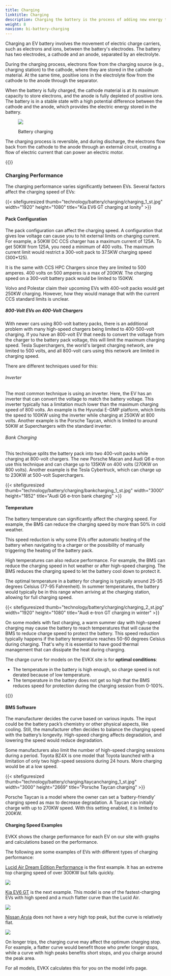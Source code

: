 ```yaml
---
title: Charging
linktitle: Charging
description: Charging the battery is the process of adding new energy to the battery.
weight: 8
navicon: bi-battery-charging
---
```

<!-- markdownlint-disable MD033 -->
Charging an EV battery involves the movement of electric charge carriers, such as electrons and ions, between the battery's electrodes. The battery has two electrodes, a cathode and an anode, separated by an electrolyte.

During the charging process, electrons flow from the charging source (e.g., charging station) to the cathode, where they are stored in the cathode material. At the same time, positive ions in the electrolyte flow from the cathode to the anode through the separator.

When the battery is fully charged, the cathode material is at its maximum capacity to store electrons, and the anode is fully depleted of positive ions. The battery is in a stable state with a high potential difference between the cathode and the anode, which provides the electric energy stored in the battery.

<figure>
<img src="batteryconceptcharging.drawio.svg" class="img-fluid mx-auto d-block">
<figcaption>
    <p class="lead text-center fw-semibold">
        Battery charging
    </p>
</figcaption>
</figure>

The charging process is reversible, and during discharge, the electrons flow back from the cathode to the anode through an external circuit, creating a flow of electric current that can power an electric motor.

{{<evkxdisplayaddarticle />}}

### Charging Performance

The charging performance varies significantly between EVs. Several factors affect the charging speed of EVs:

{{< sitefiguresized thumb="technology/battery/charging/charging_1_st.jpg" width="1920" height="1080" title="Kia EV6 GT charging at Ionity" >}}

#### Pack Configuration

The pack configuration can affect the charging speed. A configuration that gives low voltage can cause you to hit external limits on charging current. For example, a 50KW DC CCS charger has a maximum current of 125A. To get 50KW from 125A, you need a minimum of 400 volts. The maximum current limit would restrict a 300-volt pack to 37.5KW charging speed (300*125).

It is the same with CCS HPC Chargers since they are limited to 500 amperes. 400 volts on 500 amperes is a max of 200KW. The charging speed on a 300-volt battery pack would be limited to 150KW.

Volvo and Polestar claim their upcoming EVs with 400-volt packs would get 250KW charging. However, how they would manage that with the current CCS standard limits is unclear.

##### 800-Volt EVs on 400-Volt Chargers

With newer cars using 800-volt battery packs, there is an additional problem with many high-speed chargers being limited to 400-500-volt charging. If you have an 800-volt EV that needs to convert the voltage from the charger to the battery pack voltage, this will limit the maximum charging speed. Tesla Superchargers, the world's largest charging network, are limited to 500 volts, and all 800-volt cars using this network are limited in charging speed.

There are different techniques used for this:

###### Inverter

The most common technique is using an inverter. Here, the EV has an inverter that can convert the voltage to match the battery voltage. This inverter typically has a limitation much lower than the maximum charging speed of 800 volts. An example is the Hyundai E-GMP platform, which limits the speed to 100KW using the inverter while charging at 250KW at 800 volts. Another example is the Porsche Taycan, which is limited to around 50KW at Superchargers with the standard inverter.

###### Bank Charging

This technique splits the battery pack into two 400-volt packs while charging at 800-volt chargers. The new Porsche Macan and Audi Q6 e-tron use this technique and can charge up to 135KW on 400 volts (270KW on 800 volts). Another example is the Tesla Cybertruck, which can charge up to 230KW at 500-volt Superchargers.

{{< sitefiguresized thumb="technology/battery/charging/bankcharging_1_st.jpg" width="3000" height="1852" title="Audi Q6 e-tron bank charging" >}}

#### Temperature

The battery temperature can significantly affect the charging speed. For example, the BMS can reduce the charging speed by more than 50% in cold weather.

This speed reduction is why some EVs offer automatic heating of the battery when navigating to a charger or the possibility of manually triggering the heating of the battery pack.

High temperatures can also reduce performance. For example, the BMS can reduce the charging speed in hot weather or after high-speed charging. The BMS reduces the charging speed to let the battery cool down to protect it.

The optimal temperature in a battery for charging is typically around 25-35 degrees Celsius (77-95 Fahrenheit). In summer temperatures, the battery would typically be in this range when arriving at the charging station, allowing for full charging speed.

{{< sitefiguresized thumb="technology/battery/charging/charging_2_st.jpg" width="1920" height="1080" title="Audi e-tron GT charging in winter" >}}

On some models with fast charging, a warm summer day with high-speed charging may cause the battery to reach temperatures that will cause the BMS to reduce charge speed to protect the battery. This speed reduction typically happens if the battery temperature reaches 50-60 degrees Celsius during charging. That's why it is essential to have good thermal management that can dissipate the heat during charging.

The charge curve for models on the EVKX site is for **optimal conditions**:

- The temperature in the battery is high enough, so charge speed is not derated because of low temperature.
- The temperature in the battery does not get so high that the BMS reduces speed for protection during the charging session from 0-100%.

{{<evkxdisplayaddarticle />}}

#### BMS Software

The manufacturer decides the curve based on various inputs. The input could be the battery pack’s chemistry or other physical aspects, like cooling. Still, the manufacturer often decides to balance the charging speed with the battery’s longevity. High-speed charging affects degradation, and lowering the speed would reduce degradation.

Some manufacturers also limit the number of high-speed charging sessions during a period. Toyota BZ4X is one model that Toyota launched with a limitation of only two high-speed sessions during 24 hours. More charging would be at a low speed.

{{< sitefiguresized thumb="technology/battery/charging/taycancharging_1_st.jpg" width="3000" height="2669" title="Porsche Taycan charging" >}}

Porsche Taycan is a model where the owner can set a ‘battery-friendly’ charging speed as max to decrease degradation. A Taycan can initially charge with up to 270KW speed. With this setting enabled, it is limited to 200KW.

#### Charging Speed Examples

EVKX shows the charge performance for each EV on our site with graphs and calculations based on the performance.

The following are some examples of EVs with different types of charging performance:

[Lucid Air Dream Edition Performance](/models/lucid/air/air_dream_edition_performance/chargingcurve/) is the first example. It has an extreme top charging speed of over 300KW but falls quickly.

<img src="/images/models/lucid/air/air_dream_edition_performance/chargingcurve.svg" class="img-fluid">

[Kia EV6 GT](/models/kia/ev6/ev6_gt/chargingcurve/) is the next example. This model is one of the fastest-charging EVs with high speed and a much flatter curve than the Lucid Air.

<img src="/images/models/kia/ev6/ev6_gt/chargingcurve.svg" class="img-fluid">

[Nissan Aryia](/models/nissan/ariya/ariya_87kwh_e-4orce/chargingcurve/) does not have a very high top peak, but the curve is relatively flat.

<img src="/images/models/nissan/ariya/ariya_87kwh_e-4orce/chargingcurve.svg" class="img-fluid">

On longer trips, the charging curve may affect the optimum charging stop. For example, a flatter curve would benefit those who prefer longer stops, while a curve with high peaks benefits short stops, and you charge around the peak area.

For all models, EVKX calculates this for you on the model info page.

